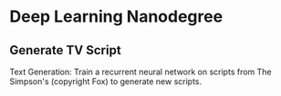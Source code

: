 # Deep Learning Nanodegree

## Generate TV Script
Text Generation: Train a recurrent neural network on scripts from The Simpson's (copyright Fox) to generate new scripts.